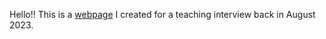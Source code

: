 Hello!! This is a <a href="https://heartofmiriam.github.io/skylasclassroom/"> webpage</a> I created for a teaching interview back in August 2023.
